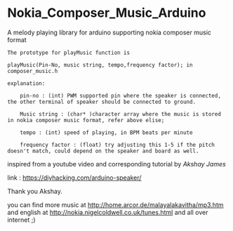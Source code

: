 # Nokia_Composer_Music_Arduino
A melody playing library for arduino supporting nokia composer music format



	
	The prototype for playMusic function is 

	playMusic(Pin-No, music string, tempo,frequency factor); in composer_music.h
 
 	explanation:

		pin-no : (int) PWM supported pin where the speaker is connected, the other terminal of speaker should be connected to ground.
		
		Music string : (char* )character array where the music is stored in nokia composer music format, refer above elise;
		
		tempo : (int) speed of playing, in BPM beats per minute 
		
		frequency factor : (float) try adjusting this 1-5 if the pitch doesn't match, could depend on the speaker and board as well.
		
 
 
  inspired from a youtube video and corresponding tutorial by *Akshay James*
  
  link :  https://diyhacking.com/arduino-speaker/
  
  Thank you Akshay.
  
  you can find more music at http://home.arcor.de/malayalakavitha/mp3.htm
  and english at http://nokia.nigelcoldwell.co.uk/tunes.html
  and all over internet ;)
